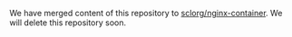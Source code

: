 We have merged content of this repository to [sclorg/nginx-container](https://github.com/sclorg/nginx-container). We will delete this repository soon.

